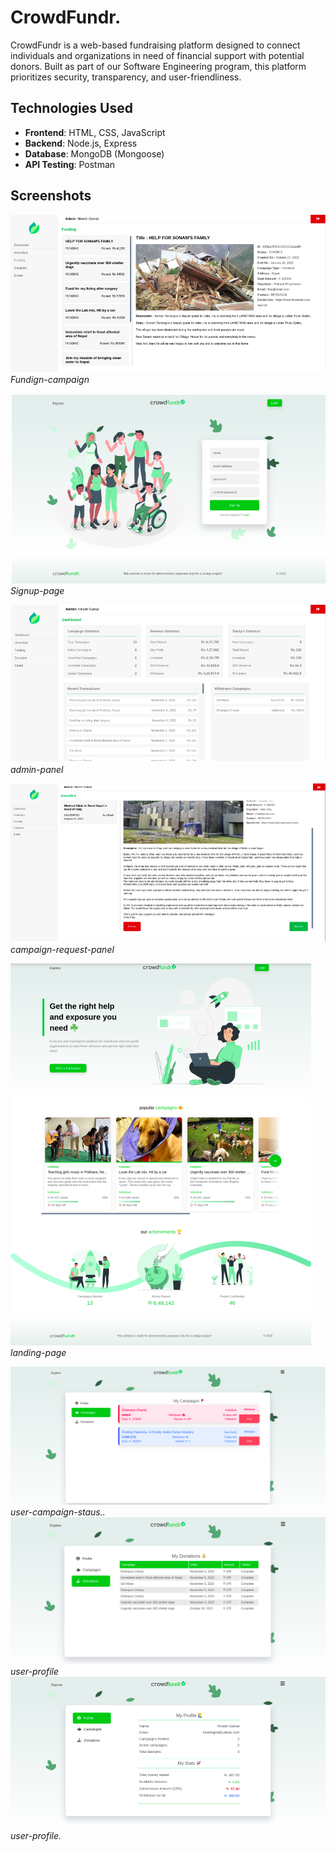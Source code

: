 # CrowdFundr.
CrowdFundr is a web-based fundraising platform designed to connect individuals and organizations in need of financial support with potential donors.
Built as part of our Software Engineering program, this platform prioritizes security, transparency, and user-friendliness.

## Technologies Used
- **Frontend**: HTML, CSS, JavaScript
- **Backend**: Node.js, Express
- **Database**: MongoDB (Mongoose)
- **API Testing**: Postman

## Screenshots

![Screenshot 1](https://raw.githubusercontent.com/NikeshGamal/CrowdFundr./master/Fundign-campaign.png)
*Fundign-campaign*

![Screenshot 2](https://raw.githubusercontent.com/NikeshGamal/CrowdFundr./master/Signup-page.png)
*Signup-page*

![Screenshot 3](https://raw.githubusercontent.com/NikeshGamal/CrowdFundr./master/admin-panel.png)
*admin-panel*

![Screenshot 4](https://raw.githubusercontent.com/NikeshGamal/CrowdFundr./master/campaign-request-panel.png)
*campaign-request-panel*

![Screenshot 5](https://raw.githubusercontent.com/NikeshGamal/CrowdFundr./master/landing-page.png)
*landing-page*

![Screenshot 6](https://raw.githubusercontent.com/NikeshGamal/CrowdFundr./master/user-campaign-staus.png)
*user-campaign-staus..*
![Screenshot 7](https://raw.githubusercontent.com/NikeshGamal/CrowdFundr./master/user-profile-2.png)
*user-profile*
![Screenshot 8](https://raw.githubusercontent.com/NikeshGamal/CrowdFundr./master/user-profile.png)
*user-profile.*

